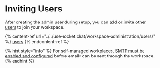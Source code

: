 # Inviting Users

After creating the admin user during setup, you can [add or invite other users](../../use-rocket.chat/workspace-administration/users/) to join your workspace.

{% content-ref url="../../use-rocket.chat/workspace-administration/users/" %}
[users](../../use-rocket.chat/workspace-administration/users/)
{% endcontent-ref %}

{% hint style="info" %}
For self-managed workplaces, [SMTP must be enabled and configured](../../use-rocket.chat/workspace-administration/settings/email/setup.md) before emails can be sent through the workspace.
{% endhint %}
